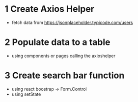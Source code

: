 # 1 Create Axios Helper

- fetch data from https://jsonplaceholder.typicode.com/users

# 2 Populate data to a table

- using components or pages calling the axioshelper

# 3 Create search bar function

- using react boostrap -> Form.Control
- using setState
